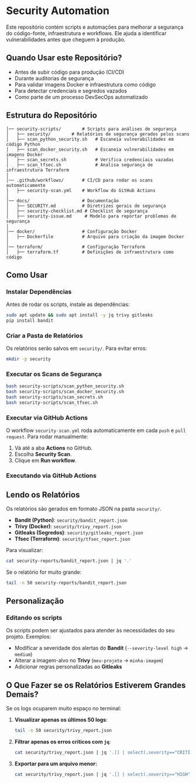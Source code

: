 # Security Automation

Este repositório contém scripts e automações para melhorar a segurança do código-fonte, infraestrutura e workflows. Ele ajuda a identificar vulnerabilidades antes que cheguem à produção.

## Quando Usar este Repositório?

-   Antes de subir código para produção (CI/CD)
-   Durante auditorias de segurança
-   Para validar imagens Docker e infraestrutura como código
-   Para detectar credenciais e segredos vazados
-   Como parte de um processo DevSecOps automatizado

## Estrutura do Repositório

```
│── security-scripts/        # Scripts para análises de segurança
│   ├── security/        # Relatórios de segurança gerados pelos scans
│   ├── scan_python_security.sh   # Escaneia vulnerabilidades em código Python
│   ├── scan_docker_security.sh   # Escaneia vulnerabilidades em imagens Docker
│   ├── scan_secrets.sh           # Verifica credenciais vazadas
│   ├── scan_tfsec.sh             # Analisa segurança de infraestrutura Terraform
│
│── .github/workflows/       # CI/CD para rodar os scans automaticamente
│   ├── security-scan.yml    # Workflow do GitHub Actions
│
│── docs/                    # Documentação
│   ├── SECURITY.md          # Diretrizes gerais de segurança
│   ├── security-checklist.md # Checklist de segurança
│   ├── security-issue.md     # Modelo para reportar problemas de segurança
│
│── docker/                  # Configuração Docker
│   ├── Dockerfile           # Arquivo para criação da imagem Docker
│
│── terraform/               # Configuração Terraform
│   ├── terraform.tf         # Definições de infraestrutura como código

```

## Como Usar

### Instalar Dependências

Antes de rodar os scripts, instale as dependências:

```bash
sudo apt update && sudo apt install -y jq trivy gitleaks
pip install bandit

```

### Criar a Pasta de Relatórios

Os relatórios serão salvos em `security/`. Para evitar erros:

```bash
mkdir -p security

```

### Executar os Scans de Segurança

```bash
bash security-scripts/scan_python_security.sh
bash security-scripts/scan_docker_security.sh
bash security-scripts/scan_secrets.sh
bash security-scripts/scan_tfsec.sh

```

### Executar via GitHub Actions

O workflow `security-scan.yml` roda automaticamente em cada `push` e `pull request`. Para rodar manualmente:

1.  Vá até a aba **Actions** no GitHub.
2.  Escolha **Security Scan**.
3.  Clique em **Run workflow**.

### Executando via GitHub Actions

## Lendo os Relatórios

Os relatórios são gerados em formato JSON na pasta `security/`.

-   **Bandit (Python)**: `security/bandit_report.json`
-   **Trivy (Docker)**: `security/trivy_report.json`
-   **Gitleaks (Segredos)**: `security/gitleaks_report.json`
-   **Tfsec (Terraform)**: `security/tfsec_report.json`

Para visualizar:

```bash
cat security-reports/bandit_report.json | jq '.'

```

Se o relatório for muito grande:

```bash
tail -n 50 security-reports/bandit_report.json

```

## Personalização

### Editando os scripts

Os scripts podem ser ajustados para atender às necessidades do seu projeto. Exemplos:

-   Modificar a severidade dos alertas do **Bandit** (`--severity-level high` → `medium`)
-   Alterar a imagem-alvo no **Trivy** (`meu-projeto` → `minha-imagem`)
-   Adicionar regras personalizadas ao **Gitleaks**

## O Que Fazer se os Relatórios Estiverem Grandes Demais?

Se os logs ocuparem muito espaço no terminal:

1.  **Visualizar apenas os últimos 50 logs**:
    
    ```bash
    tail -n 50 security/trivy_report.json
    
    ```
    
2.  **Filtrar apenas os erros críticos com `jq`**:
    
    ```bash
    cat security/trivy_report.json | jq '.[] | select(.severity=="CRITICAL")'
    
    ```
    
3.  **Exportar para um arquivo menor:**
    
    ```bash
    cat security/trivy_report.json | jq '.[] | select(.severity=="HIGH")' > security-reports/high_severity.json
    
    ```
    






